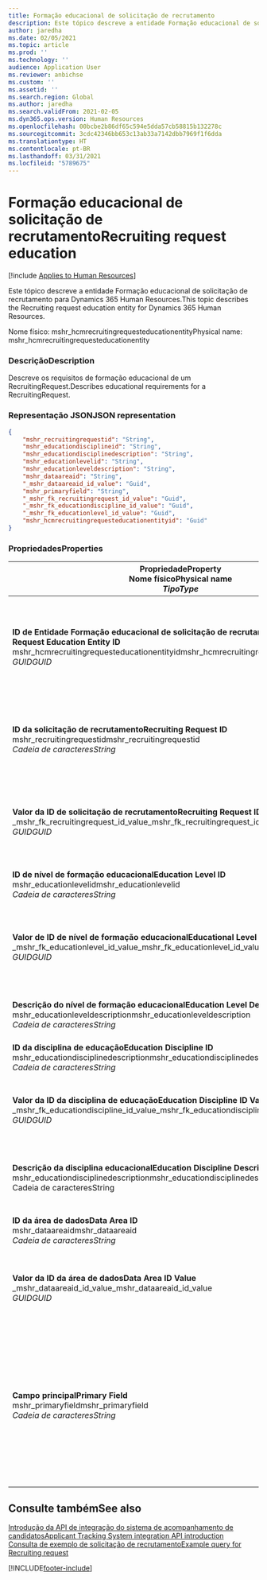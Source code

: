 ```yaml
---
title: Formação educacional de solicitação de recrutamento
description: Este tópico descreve a entidade Formação educacional de solicitação de recrutamento para Dynamics 365 Human Resources.
author: jaredha
ms.date: 02/05/2021
ms.topic: article
ms.prod: ''
ms.technology: ''
audience: Application User
ms.reviewer: anbichse
ms.custom: ''
ms.assetid: ''
ms.search.region: Global
ms.author: jaredha
ms.search.validFrom: 2021-02-05
ms.dyn365.ops.version: Human Resources
ms.openlocfilehash: 00bcbe2b86df65c594e5dda57cb58815b132278c
ms.sourcegitcommit: 3cdc42346bb653c13ab33a7142dbb7969f1f6dda
ms.translationtype: HT
ms.contentlocale: pt-BR
ms.lasthandoff: 03/31/2021
ms.locfileid: "5789675"
---
```

# <a name="recruiting-request-education"></a><span data-ttu-id="509da-103">Formação educacional de solicitação de recrutamento</span><span class="sxs-lookup"><span data-stu-id="509da-103">Recruiting request education</span></span>

[!include [Applies to Human Resources](../includes/applies-to-hr.md)]

<span data-ttu-id="509da-104">Este tópico descreve a entidade Formação educacional de solicitação de recrutamento para Dynamics 365 Human Resources.</span><span class="sxs-lookup"><span data-stu-id="509da-104">This topic describes the Recruiting request education entity for Dynamics 365 Human Resources.</span></span>

<span data-ttu-id="509da-105">Nome físico: mshr_hcmrecruitingrequesteducationentity</span><span class="sxs-lookup"><span data-stu-id="509da-105">Physical name: mshr_hcmrecruitingrequesteducationentity</span></span>

### <a name="description"></a><span data-ttu-id="509da-106">Descrição</span><span class="sxs-lookup"><span data-stu-id="509da-106">Description</span></span>

<span data-ttu-id="509da-107">Descreve os requisitos de formação educacional de um RecruitingRequest.</span><span class="sxs-lookup"><span data-stu-id="509da-107">Describes educational requirements for a RecruitingRequest.</span></span>

### <a name="json-representation"></a><span data-ttu-id="509da-108">Representação JSON</span><span class="sxs-lookup"><span data-stu-id="509da-108">JSON representation</span></span>

```json
{
    "mshr_recruitingrequestid": "String",
    "mshr_educationdisciplineid": "String",
    "mshr_educationdisciplinedescription": "String",
    "mshr_educationlevelid": "String",
    "mshr_educationleveldescription": "String",
    "mshr_dataareaid": "String",
    "_mshr_dataareaid_id_value": "Guid",
    "mshr_primaryfield": "String",
    "_mshr_fk_recruitingrequest_id_value": "Guid",
    "_mshr_fk_educationdiscipline_id_value": "Guid",
    "_mshr_fk_educationlevel_id_value": "Guid",
    "mshr_hcmrecruitingrequesteducationentityid": "Guid"
}
```

### <a name="properties"></a><span data-ttu-id="509da-109">Propriedades</span><span class="sxs-lookup"><span data-stu-id="509da-109">Properties</span></span>

| <span data-ttu-id="509da-110">Propriedade</span><span class="sxs-lookup"><span data-stu-id="509da-110">Property</span></span><br><span data-ttu-id="509da-111">**Nome físico**</span><span class="sxs-lookup"><span data-stu-id="509da-111">**Physical name**</span></span><br><span data-ttu-id="509da-112">**_Tipo_**</span><span class="sxs-lookup"><span data-stu-id="509da-112">**_Type_**</span></span> | <span data-ttu-id="509da-113">Usar</span><span class="sxs-lookup"><span data-stu-id="509da-113">Use</span></span> | <span data-ttu-id="509da-114">Descrição</span><span class="sxs-lookup"><span data-stu-id="509da-114">Description</span></span> |
| --- | --- | --- |
| <span data-ttu-id="509da-115">**ID de Entidade Formação educacional de solicitação de recrutamento**</span><span class="sxs-lookup"><span data-stu-id="509da-115">**Recruiting Request Education Entity ID**</span></span><br><span data-ttu-id="509da-116">mshr_hcmrecruitingrequesteducationentityid</span><span class="sxs-lookup"><span data-stu-id="509da-116">mshr_hcmrecruitingrequesteducationentityid</span></span><br><span data-ttu-id="509da-117">*GUID*</span><span class="sxs-lookup"><span data-stu-id="509da-117">*GUID*</span></span> | <span data-ttu-id="509da-118">Somente leitura</span><span class="sxs-lookup"><span data-stu-id="509da-118">Read-only</span></span><br><span data-ttu-id="509da-119">Obrigatório</span><span class="sxs-lookup"><span data-stu-id="509da-119">Required</span></span> | <span data-ttu-id="509da-120">Identificador exclusivo gerado pelo sistema para o registro de Formação educacional da solicitação de recrutamento.</span><span class="sxs-lookup"><span data-stu-id="509da-120">System-generated unique identifier for the Recruiting Request Education record.</span></span> |
| <span data-ttu-id="509da-121">**ID da solicitação de recrutamento**</span><span class="sxs-lookup"><span data-stu-id="509da-121">**Recruiting Request ID**</span></span><br><span data-ttu-id="509da-122">mshr_recruitingrequestid</span><span class="sxs-lookup"><span data-stu-id="509da-122">mshr_recruitingrequestid</span></span><br><span data-ttu-id="509da-123">*Cadeia de caracteres*</span><span class="sxs-lookup"><span data-stu-id="509da-123">*String*</span></span> | <span data-ttu-id="509da-124">Gravação única</span><span class="sxs-lookup"><span data-stu-id="509da-124">Write-once</span></span><br><span data-ttu-id="509da-125">Obrigatório</span><span class="sxs-lookup"><span data-stu-id="509da-125">Required</span></span> | <span data-ttu-id="509da-126">O identificador exclusivo legível pelo usuário da solicitação de recrutamento relacionada.</span><span class="sxs-lookup"><span data-stu-id="509da-126">The user-readable unique identifier of the related recruiting request.</span></span> |
| <span data-ttu-id="509da-127">**Valor da ID de solicitação de recrutamento**</span><span class="sxs-lookup"><span data-stu-id="509da-127">**Recruiting Request ID Value**</span></span><br><span data-ttu-id="509da-128">_mshr_fk_recruitingrequest_id_value</span><span class="sxs-lookup"><span data-stu-id="509da-128">_mshr_fk_recruitingrequest_id_value</span></span><br><span data-ttu-id="509da-129">*GUID*</span><span class="sxs-lookup"><span data-stu-id="509da-129">*GUID*</span></span> | <span data-ttu-id="509da-130">Somente leitura</span><span class="sxs-lookup"><span data-stu-id="509da-130">Read-only</span></span><br><span data-ttu-id="509da-131">Obrigatório</span><span class="sxs-lookup"><span data-stu-id="509da-131">Required</span></span><br><span data-ttu-id="509da-132">Chave estrangeira: mshr_hcmrecruitingrequestentityid de mshr_hcmrecruitingrequestentity</span><span class="sxs-lookup"><span data-stu-id="509da-132">Foreign key: mshr_hcmrecruitingrequestentityid of mshr_hcmrecruitingrequestentity</span></span> | <span data-ttu-id="509da-133">O identificador exclusivo gerado pelo sistema da solicitação de recrutamento relacionada.</span><span class="sxs-lookup"><span data-stu-id="509da-133">System-generated unique identifier of the related recruiting request.</span></span> |
| <span data-ttu-id="509da-134">**ID de nível de formação educacional**</span><span class="sxs-lookup"><span data-stu-id="509da-134">**Education Level ID**</span></span><br><span data-ttu-id="509da-135">mshr_educationlevelid</span><span class="sxs-lookup"><span data-stu-id="509da-135">mshr_educationlevelid</span></span><br><span data-ttu-id="509da-136">*Cadeia de caracteres*</span><span class="sxs-lookup"><span data-stu-id="509da-136">*String*</span></span> | <span data-ttu-id="509da-137">Gravação única</span><span class="sxs-lookup"><span data-stu-id="509da-137">Write-once</span></span><br><span data-ttu-id="509da-138">Obrigatório</span><span class="sxs-lookup"><span data-stu-id="509da-138">Required</span></span> | <span data-ttu-id="509da-139">O nível de formação educacional necessário.</span><span class="sxs-lookup"><span data-stu-id="509da-139">The level of education required.</span></span> |
| <span data-ttu-id="509da-140">**Valor de ID de nível de formação educacional**</span><span class="sxs-lookup"><span data-stu-id="509da-140">**Educational Level ID Value**</span></span><br><span data-ttu-id="509da-141">_mshr_fk_educationlevel_id_value</span><span class="sxs-lookup"><span data-stu-id="509da-141">_mshr_fk_educationlevel_id_value</span></span><br><span data-ttu-id="509da-142">*GUID*</span><span class="sxs-lookup"><span data-stu-id="509da-142">*GUID*</span></span> | <span data-ttu-id="509da-143">Somente leitura</span><span class="sxs-lookup"><span data-stu-id="509da-143">Read-only</span></span><br><span data-ttu-id="509da-144">Obrigatório</span><span class="sxs-lookup"><span data-stu-id="509da-144">Required</span></span><br><span data-ttu-id="509da-145">Chave estrangeira: mshr_hcmeducationlevelentityid de mshr_hcmeducationlevelentity</span><span class="sxs-lookup"><span data-stu-id="509da-145">Foreign key: mshr_hcmeducationlevelentityid of mshr_hcmeducationlevelentity</span></span> | <span data-ttu-id="509da-146">Identificador exclusivo gerado pelo sistema do nível de formação educacional necessário.</span><span class="sxs-lookup"><span data-stu-id="509da-146">System-generated unique identifier of the level of education required.</span></span> |
| <span data-ttu-id="509da-147">**Descrição do nível de formação educacional**</span><span class="sxs-lookup"><span data-stu-id="509da-147">**Education Level Description**</span></span><br><span data-ttu-id="509da-148">mshr_educationleveldescription</span><span class="sxs-lookup"><span data-stu-id="509da-148">mshr_educationleveldescription</span></span><br><span data-ttu-id="509da-149">*Cadeia de caracteres*</span><span class="sxs-lookup"><span data-stu-id="509da-149">*String*</span></span> | <span data-ttu-id="509da-150">Somente leitura</span><span class="sxs-lookup"><span data-stu-id="509da-150">Read-only</span></span><br><span data-ttu-id="509da-151">Obrigatório</span><span class="sxs-lookup"><span data-stu-id="509da-151">Required</span></span> | <span data-ttu-id="509da-152">A descrição do nível necessário para a habilidade.</span><span class="sxs-lookup"><span data-stu-id="509da-152">The description of the level required for the skill.</span></span> |
| <span data-ttu-id="509da-153">**ID da disciplina de educação**</span><span class="sxs-lookup"><span data-stu-id="509da-153">**Education Discipline ID**</span></span><br><span data-ttu-id="509da-154">mshr_educationdisciplinedescription</span><span class="sxs-lookup"><span data-stu-id="509da-154">mshr_educationdisciplinedescription</span></span><br><span data-ttu-id="509da-155">*Cadeia de caracteres*</span><span class="sxs-lookup"><span data-stu-id="509da-155">*String*</span></span> | <span data-ttu-id="509da-156">Gravação única</span><span class="sxs-lookup"><span data-stu-id="509da-156">Write-once</span></span><br><span data-ttu-id="509da-157">Obrigatório</span><span class="sxs-lookup"><span data-stu-id="509da-157">Required</span></span> | <span data-ttu-id="509da-158">A área da disciplina educacional.</span><span class="sxs-lookup"><span data-stu-id="509da-158">The area of educational discipline.</span></span> |
| <span data-ttu-id="509da-159">**Valor da ID da disciplina de educação**</span><span class="sxs-lookup"><span data-stu-id="509da-159">**Education Discipline ID Value**</span></span><br><span data-ttu-id="509da-160">_mshr_fk_educationdiscipline_id_value</span><span class="sxs-lookup"><span data-stu-id="509da-160">_mshr_fk_educationdiscipline_id_value</span></span><br><span data-ttu-id="509da-161">*GUID*</span><span class="sxs-lookup"><span data-stu-id="509da-161">*GUID*</span></span> | <span data-ttu-id="509da-162">Somente leitura</span><span class="sxs-lookup"><span data-stu-id="509da-162">Read-only</span></span><br><span data-ttu-id="509da-163">Obrigatório</span><span class="sxs-lookup"><span data-stu-id="509da-163">Required</span></span><br><span data-ttu-id="509da-164">Chave estrangeira: mshr_hcmeducationdisciplineentityid de mshr_hcmeducationdisciplineentity</span><span class="sxs-lookup"><span data-stu-id="509da-164">Foreign key: mshr_hcmeducationdisciplineentityid of mshr_hcmeducationdisciplineentity</span></span> | <span data-ttu-id="509da-165">Identificador exclusivo gerado pelo sistema da área de disciplina educacional.</span><span class="sxs-lookup"><span data-stu-id="509da-165">System-generated unique identifier of the area of educational discipline.</span></span> |
| <span data-ttu-id="509da-166">**Descrição da disciplina educacional**</span><span class="sxs-lookup"><span data-stu-id="509da-166">**Education Discipline Description**</span></span><br><span data-ttu-id="509da-167">mshr_educationdisciplinedescription</span><span class="sxs-lookup"><span data-stu-id="509da-167">mshr_educationdisciplinedescription</span></span><br><span data-ttu-id="509da-168">Cadeia de caracteres</span><span class="sxs-lookup"><span data-stu-id="509da-168">String</span></span> | <span data-ttu-id="509da-169">Somente leitura</span><span class="sxs-lookup"><span data-stu-id="509da-169">Read-only</span></span><br><span data-ttu-id="509da-170">Obrigatório</span><span class="sxs-lookup"><span data-stu-id="509da-170">Required</span></span> | <span data-ttu-id="509da-171">A descrição da área da disciplina educacional.</span><span class="sxs-lookup"><span data-stu-id="509da-171">The description of the area of educational discipline.</span></span> |
| <span data-ttu-id="509da-172">**ID da área de dados**</span><span class="sxs-lookup"><span data-stu-id="509da-172">**Data Area ID**</span></span><br><span data-ttu-id="509da-173">mshr_dataareaid</span><span class="sxs-lookup"><span data-stu-id="509da-173">mshr_dataareaid</span></span><br><span data-ttu-id="509da-174">*Cadeia de caracteres*</span><span class="sxs-lookup"><span data-stu-id="509da-174">*String*</span></span> | <span data-ttu-id="509da-175">Ler/gravar</span><span class="sxs-lookup"><span data-stu-id="509da-175">Read/write</span></span><br><span data-ttu-id="509da-176">Opcional</span><span class="sxs-lookup"><span data-stu-id="509da-176">Optional</span></span> | <span data-ttu-id="509da-177">Especifica a entidade legal (empresa).</span><span class="sxs-lookup"><span data-stu-id="509da-177">Specifies the legal entity (company).</span></span>|
| <span data-ttu-id="509da-178">**Valor da ID da área de dados**</span><span class="sxs-lookup"><span data-stu-id="509da-178">**Data Area ID Value**</span></span><br><span data-ttu-id="509da-179">_mshr_dataareaid_id_value</span><span class="sxs-lookup"><span data-stu-id="509da-179">_mshr_dataareaid_id_value</span></span><br><span data-ttu-id="509da-180">*GUID*</span><span class="sxs-lookup"><span data-stu-id="509da-180">*GUID*</span></span> | <span data-ttu-id="509da-181">Somente leitura</span><span class="sxs-lookup"><span data-stu-id="509da-181">Read-only</span></span><br><span data-ttu-id="509da-182">Opcional</span><span class="sxs-lookup"><span data-stu-id="509da-182">Optional</span></span><br><span data-ttu-id="509da-183">Chave estrangeira: cdm_companyid da entidade cdm_company</span><span class="sxs-lookup"><span data-stu-id="509da-183">Foreign key: cdm_companyid of cdm_company entity</span></span> | <span data-ttu-id="509da-184">Valor GUID gerado pelo sistema identificando a entidade legal (empresa).</span><span class="sxs-lookup"><span data-stu-id="509da-184">System-generated GUID value identifying the legal entity (company).</span></span> |
| <span data-ttu-id="509da-185">**Campo principal**</span><span class="sxs-lookup"><span data-stu-id="509da-185">**Primary Field**</span></span><br><span data-ttu-id="509da-186">mshr_primaryfield</span><span class="sxs-lookup"><span data-stu-id="509da-186">mshr_primaryfield</span></span><br><span data-ttu-id="509da-187">*Cadeia de caracteres*</span><span class="sxs-lookup"><span data-stu-id="509da-187">*String*</span></span> | <span data-ttu-id="509da-188">Somente leitura</span><span class="sxs-lookup"><span data-stu-id="509da-188">Read-only</span></span><br><span data-ttu-id="509da-189">Obrigatório</span><span class="sxs-lookup"><span data-stu-id="509da-189">Required</span></span> | <span data-ttu-id="509da-190">A concatenação do valor de solicitação de recrutamento, a ID de nível de formação educacional e a ID de disciplina de educação como outro método para identificar o registro de forma exclusiva.</span><span class="sxs-lookup"><span data-stu-id="509da-190">Concatenation of Recruiting Request value, Education Level ID, and Education Discipline ID as another method to uniquely identify the record.</span></span> |

## <a name="see-also"></a><span data-ttu-id="509da-191">Consulte também</span><span class="sxs-lookup"><span data-stu-id="509da-191">See also</span></span>

[<span data-ttu-id="509da-192">Introdução da API de integração do sistema de acompanhamento de candidatos</span><span class="sxs-lookup"><span data-stu-id="509da-192">Applicant Tracking System integration API introduction</span></span>](hr-admin-integration-ats-api-introduction.md)<br>
[<span data-ttu-id="509da-193">Consulta de exemplo de solicitação de recrutamento</span><span class="sxs-lookup"><span data-stu-id="509da-193">Example query for Recruiting request</span></span>](hr-admin-integration-ats-api-recruiting-request-example-query.md)



[!INCLUDE[footer-include](../includes/footer-banner.md)]